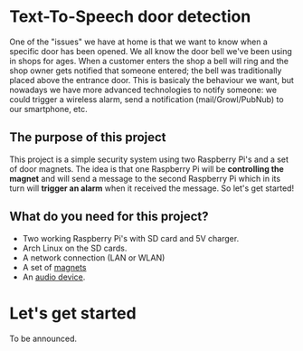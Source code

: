 # Text-To-Speech door detection

One of the "issues" we have at home is that we want to know when a specific door has been opened. We all know the door bell we've been using in shops for ages. When a customer enters the shop a bell will ring and the shop owner gets notified that someone entered; the bell was traditionally placed above the entrance door. This is basicaly the behaviour we want, but nowadays we have more advanced technologies to notify someone: we could trigger a wireless alarm, send a notification (mail/Growl/PubNub) to our smartphone, etc.

## The purpose of this project

This project is a simple security system using two Raspberry Pi's and a set of door magnets. The idea is that one Raspberry Pi will be **controlling the magnet** and will send a message to the second Raspberry Pi which in its turn will **trigger an alarm** when it received the message. So let's get started!

## What do you need for this project?

* Two working Raspberry Pi's with SD card and 5V charger.
* Arch Linux on the SD cards.
* A network connection (LAN or WLAN)
* A set of [magnets](http://www.adafruit.com/products/375)
* An [audio device](http://thepihut.com/products/mini-portable-speaker-for-the-raspberry-pi).

# Let's get started

To be announced.